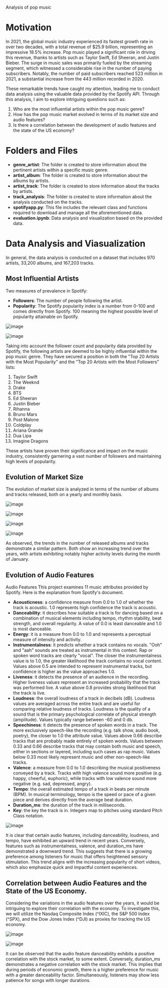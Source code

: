Analysis of pop music

# Motivation
In 2021, the global music industry experienced its fastest growth rate in over two decades, with a total revenue of $25.9 billion, representing an impressive 18.5% increase. Pop music played a significant role in driving this revenue, thanks to artists such as Taylor Swift, Ed Sheeran, and Justin Bieber. The surge in music sales was primarily fueled by the streaming segment, which witnessed a considerable rise in the number of paying subscribers. Notably, the number of paid subscribers reached 523 million in 2021, a substantial increase from the 443 million recorded in 2020.<br />

These remarkable trends have caught my attention, leading me to conduct data analysis using the valuable data provided by the Spotify API. Through this analysis, I aim to explore intriguing questions such as:<br />

1. Who are the most influential artists within the pop music genre?<br />
2. How has the pop music market evolved in terms of its market size and audio features?<br />
3. Is there a correlation between the development of audio features and the state of the US economy?<br />

# Folders and Files
* **genre_artist**: The folder is created to store information about the pertinent artists within a specific music genre.
* **artist_album**: The folder is created to store information about the albums by artists.
* **artist_track**: The folder is created to store information about the tracks by artists.
* **track_analysis**: The folder is created to store information about the analysis conducted on the tracks.
* **spotifyapp.py**: This file includes the relevant class and functions required to download and manage all the aforementioned data.
* **evaluation.ipynb**: Data analysis and visualization based on the provided data.

# Data Analysis and Viasualization
In general, the data analysis is conducted on a dataset that includes 970 artists, 33,200 albums, and 167,203 tracks.
## Most Influential Artists

Two measures of prevalence in Spotify:

* **Followers**: The number of people following the artist.
* **Popularity**: The Spotify popularity index is a number from 0-100 and comes directly from Spotify. 100 meaning the highest possible level of popularity attainable on Spotify.

![image](https://github.com/jjjjjooooo/music-analyzer/assets/50882720/3e9642cf-62c7-494a-b494-325c06185861)

![image](https://github.com/jjjjjooooo/music-analyzer/assets/50882720/f62e20c5-4a18-4385-868f-300e7a95f05c)

Taking into account the follower count and popularity data provided by Spotify, the following artists are deemed to be highly influential within the pop music genre. They have secured a position in both the "Top 20 Artists with the Most Popularity" and the "Top 20 Artists with the Most Followers" lists:

1. Taylor Swift
2. The Weeknd
3. Drake
4. BTS
5. Ed Sheeran
6. Justin Bieber
7. Rihanna
8. Bruno Mars
9. Post Malone
10. Coldplay
11. Ariana Grande
12. Dua Lipa
13. Imagine Dragons

These artists have proven their significance and impact on the music industry, consistently garnering a vast number of followers and maintaining high levels of popularity.

## Evolution of Market Size
The evolution of market size is analyzed in terms of the number of albums and tracks released, both on a yearly and monthly basis.

![image](https://github.com/jjjjjooooo/music-analyzer/assets/50882720/7828494f-0c91-42eb-b719-41a8a6bb388d)

![image](https://github.com/jjjjjooooo/music-analyzer/assets/50882720/c52b7850-1435-4f2a-bb8d-b7fc42a7ca5d)

![image](https://github.com/jjjjjooooo/music-analyzer/assets/50882720/d573c289-5505-4326-a3ce-1e720cc466a0)

![image](https://github.com/jjjjjooooo/music-analyzer/assets/50882720/d6577120-6841-4894-b5c3-fcae06f7c9f6)

As observed, the trends in the number of released albums and tracks demonstrate a similar pattern. Both show an increasing trend over the years, with artists exhibiting notably higher activity levels during the month of January.

## Evolution of Audio Features

Audio Features
This project examines 11 music attributes provided by Spotify. Here is the explanation from Spotify's document.

* **Acousticness**: a confidence measure from 0.0 to 1.0 of whether the track is acoustic. 1.0 represents high confidence the track is acoustic.
* **Danceability**: it describes how suitable a track is for dancing based on a combination of musical elements including tempo, rhythm stability, beat strength, and overall regularity. A value of 0.0 is least danceable and 1.0 is most danceable.
* **Energy**: it is a measure from 0.0 to 1.0 and represents a perceptual measure of intensity and activity.
* **Instrumentalness**: it predicts whether a track contains no vocals. "Ooh" and "aah" sounds are treated as instrumental in this context. Rap or spoken word tracks are clearly "vocal". The closer the instrumentalness value is to 1.0, the greater likelihood the track contains no vocal content. Values above 0.5 are intended to represent instrumental tracks, but confidence is higher as the value approaches 1.0.
* **Liveness**: it detects the presence of an audience in the recording. Higher liveness values represent an increased probability that the track was performed live. A value above 0.8 provides strong likelihood that the track is live.
* **Loudness**: the overall loudness of a track in decibels (dB). Loudness values are averaged across the entire track and are useful for comparing relative loudness of tracks. Loudness is the quality of a sound that is the primary psychological correlate of physical strength (amplitude). Values typically range between -60 and 0 db.
* **Speechiness**: it detects the presence of spoken words in a track. The more exclusively speech-like the recording (e.g. talk show, audio book, poetry), the closer to 1.0 the attribute value. Values above 0.66 describe tracks that are probably made entirely of spoken words. Values between 0.33 and 0.66 describe tracks that may contain both music and speech, either in sections or layered, including such cases as rap music. Values below 0.33 most likely represent music and other non-speech-like tracks.
* **Valence**: a measure from 0.0 to 1.0 describing the musical positiveness conveyed by a track. Tracks with high valence sound more positive (e.g. happy, cheerful, euphoric), while tracks with low valence sound more negative (e.g. sad, depressed, angry).
* **Tempo**: the overall estimated tempo of a track in beats per minute (BPM). In musical terminology, tempo is the speed or pace of a given piece and derives directly from the average beat duration.
* **Duration_ms**: the duration of the track in milliseconds.
* **Key**: the key the track is in. Integers map to pitches using standard Pitch Class notation.

![image](https://github.com/jjjjjooooo/music-analyzer/assets/50882720/135afeaa-2003-4026-a983-5b596b8a03aa)

It is clear that certain audio features, including danceability, loudness, and tempo, have exhibited an upward trend in recent years. Conversely, features such as instrumentalness, valence, and duration_ms have demonstrated a downward trend. This suggests that there is a growing preference among listeners for music that offers heightened sensory stimulation. This trend aligns with the increasing popularity of short videos, which also emphasize quick and impactful content experiences.

## Correlation between Audio Features and the State of the US Economy.
Considering the variations in the audio features over the years, it would be intriguing to explore their correlation with the economy. To investigate this, we will utilize the Nasdaq Composite Index (^IXIC), the S&P 500 Index (^SPX), and the Dow Jones Index (^DJI) as proxies for tracking the US economy.

![image](https://github.com/jjjjjooooo/music-analyzer/assets/50882720/c04a4b25-65c5-4e63-a967-2a0608e433c8)


![image](https://github.com/jjjjjooooo/music-analyzer/assets/50882720/2a985935-aba3-4e36-8629-0bc5e3aa6ad4)

It can be observed that the audio feature danceability exhibits a positive correlation with the stock market, to some extent. Conversely, duration_ms demonstrates a negative correlation with the stock market. This implies that during periods of economic growth, there is a higher preference for music with a greater danceability factor. Simultaneously, listeners may show less patience for songs with longer durations.








